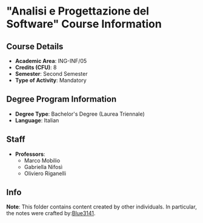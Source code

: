 # "Analisi e Progettazione del Software" Course Information

## Course Details

- **Academic Area**: ING-INF/05
- **Credits (CFU)**: 8
- **Semester**: Second Semester
- **Type of Activity**: Mandatory

## Degree Program Information

- **Degree Type**: Bachelor's Degree (Laurea Triennale)
- **Language**: Italian

## Staff

- **Professors**:
  - Marco Mobilio
  - Gabriella Nifosì
  - Oliviero Riganelli

## Info

**Note**: This folder contains content created by other individuals. In particular, the notes were crafted by:[Blue3141](https://github.com/Blue3141).
